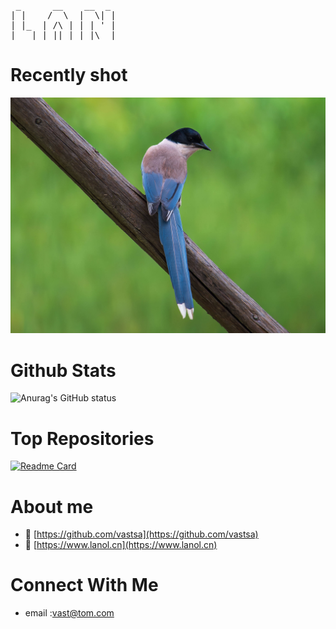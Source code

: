 <pre style="float:center;" >
 _      __    __  _  
| |    /  \  |  \| | 
| |_  | /\ | | | ' | 
|___| |_||_| |_|\__| 
</pre>

# Recently shot
<img src="https://github.com/vastsa/vastsa/blob/main/shot.jpg?raw=true"/>


# Github Stats
![Anurag's GitHub status](https://github-readme-stats.vercel.app/api?username=vastsa&show_icons=true)

# Top Repositories

[![Readme Card](https://github-readme-stats.vercel.app/api/pin/?username=vastsa&repo=FileCodeBox)](https://github.com/vastsa/FileCodeBox)

# About me
- 🔭 [https://github.com/vastsa](https://github.com/vastsa)
- 💬 [https://www.lanol.cn](https://www.lanol.cn)
# Connect With Me
- email :vast@tom.com
